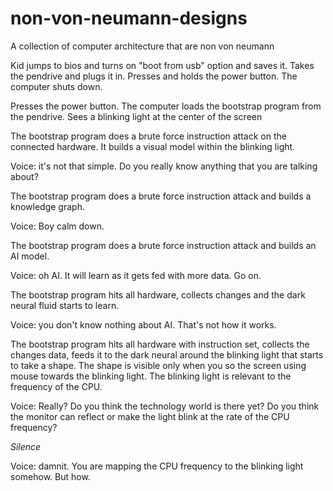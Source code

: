 # non-von-neumann-designs
A collection of computer architecture that are non von neumann 

Kid jumps to bios and turns on "boot from usb" option and saves it. Takes the pendrive and plugs it in.
 Presses and holds the power button. The computer shuts down.


Presses the power button. The computer loads the bootstrap program from the pendrive. Sees a blinking light at the center of the screen


The bootstrap program does a brute force instruction attack on the connected hardware. It builds a visual model within the blinking light.

Voice: it's not that simple. Do you really know anything that you are talking about?

The bootstrap program does a brute force instruction attack and builds a knowledge graph.


Voice: Boy calm down. 

The bootstrap program does a brute force instruction attack and builds an AI model.


Voice: oh AI. It will learn as it gets fed with more data. Go on.


The bootstrap program hits all hardware, collects changes and the dark neural fluid starts to learn.


Voice: you don't know nothing about AI. That's not how it works.


The bootstrap program hits all hardware with instruction set, collects the changes data, feeds it to the dark neural around the blinking light that starts to take a shape. The shape is visible only when you so the screen using mouse towards the blinking light. The blinking light is relevant to the frequency of the CPU.


Voice: Really? Do you think the technology world is there yet? Do you think the monitor can reflect or make the light blink at the rate of the CPU frequency?


*Silence*



Voice: damnit. You are mapping the CPU frequency to the blinking light somehow. But how.
